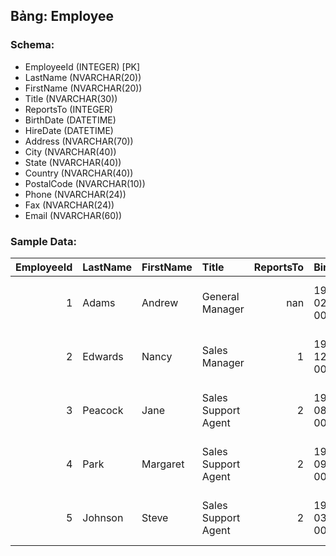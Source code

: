 ## Bảng: Employee
### Schema:
- EmployeeId (INTEGER) [PK]
- LastName (NVARCHAR(20))
- FirstName (NVARCHAR(20))
- Title (NVARCHAR(30))
- ReportsTo (INTEGER)
- BirthDate (DATETIME)
- HireDate (DATETIME)
- Address (NVARCHAR(70))
- City (NVARCHAR(40))
- State (NVARCHAR(40))
- Country (NVARCHAR(40))
- PostalCode (NVARCHAR(10))
- Phone (NVARCHAR(24))
- Fax (NVARCHAR(24))
- Email (NVARCHAR(60))

### Sample Data:
|   EmployeeId | LastName   | FirstName   | Title               |   ReportsTo | BirthDate           | HireDate            | Address             | City     | State   | Country   | PostalCode   | Phone             | Fax               | Email                    |
|-------------:|:-----------|:------------|:--------------------|------------:|:--------------------|:--------------------|:--------------------|:---------|:--------|:----------|:-------------|:------------------|:------------------|:-------------------------|
|            1 | Adams      | Andrew      | General Manager     |         nan | 1962-02-18 00:00:00 | 2002-08-14 00:00:00 | 11120 Jasper Ave NW | Edmonton | AB      | Canada    | T5K 2N1      | +1 (780) 428-9482 | +1 (780) 428-3457 | andrew@chinookcorp.com   |
|            2 | Edwards    | Nancy       | Sales Manager       |           1 | 1958-12-08 00:00:00 | 2002-05-01 00:00:00 | 825 8 Ave SW        | Calgary  | AB      | Canada    | T2P 2T3      | +1 (403) 262-3443 | +1 (403) 262-3322 | nancy@chinookcorp.com    |
|            3 | Peacock    | Jane        | Sales Support Agent |           2 | 1973-08-29 00:00:00 | 2002-04-01 00:00:00 | 1111 6 Ave SW       | Calgary  | AB      | Canada    | T2P 5M5      | +1 (403) 262-3443 | +1 (403) 262-6712 | jane@chinookcorp.com     |
|            4 | Park       | Margaret    | Sales Support Agent |           2 | 1947-09-19 00:00:00 | 2003-05-03 00:00:00 | 683 10 Street SW    | Calgary  | AB      | Canada    | T2P 5G3      | +1 (403) 263-4423 | +1 (403) 263-4289 | margaret@chinookcorp.com |
|            5 | Johnson    | Steve       | Sales Support Agent |           2 | 1965-03-03 00:00:00 | 2003-10-17 00:00:00 | 7727B 41 Ave        | Calgary  | AB      | Canada    | T3B 1Y7      | 1 (780) 836-9987  | 1 (780) 836-9543  | steve@chinookcorp.com    |
